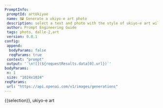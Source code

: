 ```yaml
---
PromptInfo:
 promptId: artUkiyoe
 name: 🖼️ Generate a ukiyo-e art photo 
 description: select a text and photo with the style of ukiyo-e art will be generated using Dalle-2
 author: Prompt Engineering Guide
 tags: photo, dalle-2,art
 version: 0.0.1
config:
 append:
  bodyParams: false
  reqParams: true
 context: "prompt"
 output: '`\n![](${requestResults.data[0].url})`'
bodyParams:
 n: 1
 size: "1024x1024"
reqParams:
 url: "https://api.openai.com/v1/images/generations"
---
```

{{selection}}, ukiyo-e art